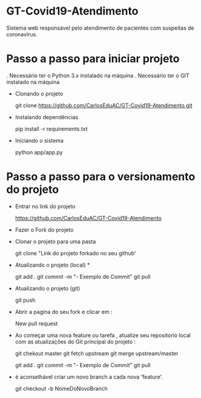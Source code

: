 # GT-Covid19-Atendimento
Sistema web responsável pelo atendimento de pacientes com suspeitas de coronavírus.

# Passo a passo para iniciar projeto
. Necessário ter o Python 3.x instalado na máquina
. Necessário ter o GIT instalado na máquina

- Clonando o projeto

    git clone https://github.com/CarlosEduAC/GT-Covid19-Atendimento.git

- Instalando dependências 

    pip install -r requirements.txt

- Iniciando o sistema

    python app/app.py

# Passo a passo para o versionamento do projeto

- Entrar no link do projeto 
    
    https://github.com/CarlosEduAC/GT-Covid19-Atendimento

- Fazer o Fork do projeto

- Clonar o projeto para uma pasta

    git clone "Link do projeto forkado no seu github'

- Atualizando o projeto (local) *

    git add .
    git commit -m "- Exemplo de Commit"
    git pull

- Atualizando o projeto (git)

    git push

- Abrir a pagina do seu fork e clicar em :
    
    New pull request

- Ao começar uma nova feature ou tarefa , atualize seu repositorio local com as atualizações do Git principal do projeto :

    git chekout master 
    git fetch upstream 
    git merge upstream/master

     git add .
    git commit -m "- Exemplo de Commit"
    git pull


* é aconselhável criar um novo branch a cada nova 'feature'.
    
    git checkout -b NomeDoNovoBranch
